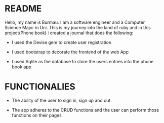 # README

Hello, my name is Burmau. I am a software engineer and a Computer Science Major in Uni.
This is my journey into the land of ruby and in this project(Phone book) i created a journal that does the following:

* I used the Devise gem to create user registration.

* I used bootstrap to decorate the frontend of the web App

* I used Sqlite as the database to store the users entries into the phone book app

# FUNCTIONALIES 

*   The ability of the user to sign in, sign up and out.

*   The app adheres to the CRUD functions and the user can perform those functions on their pages
